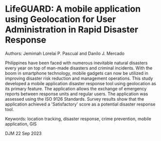 # LifeGUARD: A mobile application using Geolocation for User Administration in Rapid Disaster Response

Authors: Jemimah Lorelai P. Pascual and Danilo J. Mercado

Philippines have been faced with numerous inevitable natural disasters every year on top of man-made disasters and criminal incidents. With the boom in smartphone technology, mobile gadgets can now be utilized in improving disaster risk reduction and management operations. This study developed a mobile application disaster response tool using geolocation as its primary feature. The application allows the exchange of emergency reports between response units and regular users. The application was assessed using the ISO 9126 Standards. Survey results show that the application achieved a 'Satisfactory' score as a potential disaster response tool.


Keywords: location tracking, disaster response, crime prevention, mobile application, GIS

DJM 22 Sep 2023
